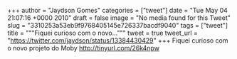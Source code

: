 
+++
author = "Jaydson Gomes"
categories = ["tweet"]
date = "Tue May 04 21:07:16 +0000 2010"
draft = false
image = "No media found for this Tweet"
slug = "3310253a53eb9f9768405145e726337bacdf9040"
tags = ["tweet"]
title = """Fiquei curioso com o novo..."""
tweet = true
tweet_url = "https://twitter.com/jaydson/status/13384430429"
+++
Fiquei curioso com o novo projeto do Moby http://tinyurl.com/26k4npw
